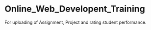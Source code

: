 # Online_Web_Developent_Training
For uploading of Assignment, Project and rating student performance.
